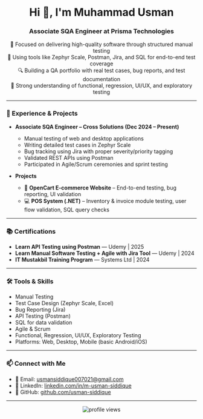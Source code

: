 <h1 align="center">Hi 👋, I'm Muhammad Usman</h1>
<h3 align="center">Associate SQA Engineer at Prisma Technologies</h3>

<p align="center">
  🧪 Focused on delivering high-quality software through structured manual testing<br>
  🧰 Using tools like Zephyr Scale, Postman, Jira, and SQL for end-to-end test coverage<br>
  🔍 Building a QA portfolio with real test cases, bug reports, and test documentation<br>
  🧠 Strong understanding of functional, regression, UI/UX, and exploratory testing
</p>

---

### 💼 Experience & Projects

- **Associate SQA Engineer – Cross Solutions (Dec 2024 – Present)**  
  - Manual testing of web and desktop applications  
  - Writing detailed test cases in Zephyr Scale  
  - Bug tracking using Jira with proper severity/priority tagging  
  - Validated REST APIs using Postman  
  - Participated in Agile/Scrum ceremonies and sprint testing

- **Projects**
  - 🛒 **OpenCart E-commerce Website** – End-to-end testing, bug reporting, UI validation  
  - 💻 **POS System (.NET)** – Inventory & invoice module testing, user flow validation, SQL query checks  

---

### 📚 Certifications

- **Learn API Testing using Postman** — Udemy | 2025  
- **Learn Manual Software Testing + Agile with Jira Tool** — Udemy | 2024  
- **IT Mustakbil Training Program** — Systems Ltd | 2024

---

### 🛠️ Tools & Skills

- Manual Testing  
- Test Case Design (Zephyr Scale, Excel)  
- Bug Reporting (Jira)  
- API Testing (Postman)  
- SQL for data validation  
- Agile & Scrum  
- Functional, Regression, UI/UX, Exploratory Testing  
- Platforms: Web, Desktop, Mobile (basic Android/iOS)

---

### 📫 Connect with Me

- 📧 Email: [usmansiddique007021@gmail.com](mailto:usmansiddique007021@gmail.com)  
- 🔗 LinkedIn: [linkedin.com/in/m-usman-siddique](https://linkedin.com/in/m-usman-siddique)  
- 🐙 GitHub: [github.com/usman-siddique](https://github.com/usman-siddique)

---

<p align="center">
  <img src="https://komarev.com/ghpvc/?username=usman-siddique&label=Profile%20views&color=0e75b6&style=flat" alt="profile views" />
</p>
